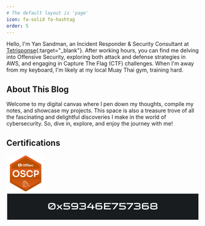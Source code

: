 ```yaml
---
# The default layout is 'page'
icon: fa-solid fa-hashtag
order: 5
---
```


Hello, I'm Yan Sandman, an Incident Responder & Security Consultant at [Tetrisponse](https://tetrisponse.io){:target="_blank"}. After working hours, you can find me delving into Offensive Security, exploring both attack and defense strategies in AWS, and engaging in Capture The Flag (CTF) challenges. When I'm away from my keyboard, I'm likely at my local Muay Thai gym, training hard.

## About This Blog

Welcome to my digital canvas where I pen down my thoughts, compile my notes, and showcase my projects. This space is also a treasure trove of all the fascinating and delightful discoveries I make in the world of cybersecurity. So, dive in, explore, and enjoy the journey with me!

## Certifications

<div style="float:left;">
  <a href="https://www.credential.net/b5f685ea-9adb-4c0e-a1e8-cf4b0e692483#gs.5rpk66" target="_blank">
    <img width="100" src="/assets/img/logos/oscp.png" alt="OSCP Certification Logo">
  </a>
</div>

<!-- Clear float -->
<div style="clear:both;"></div>

<!-- Your new gif at the end of the page -->
<div style="text-align:center;">
  <a href="insert-your-link-here" target="_blank">
    <img width="500" src="/assets/img/logos/ezgif-1-5675809a46.gif" alt="GIF Logo">
  </a>
</div>
